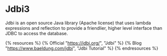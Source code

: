 # Jdbi3

Jdbi is an open source Java library (Apache license) that uses lambda expressions and reflection to provide a friendlier, higher level interface than JDBC to access the database.

{% resources %}
  {% Official "https://jdbi.org/", "Jdbi" %}
  {% Blog "https://www.baeldung.com/jdbi", "Jdbi Tutorial" %}
{% endresources %}
